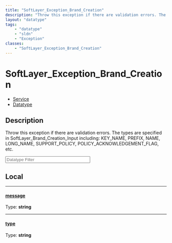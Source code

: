 ```yaml
---
title: "SoftLayer_Exception_Brand_Creation"
description: "Throw this exception if there are validation errors. The types are specified in SoftLayer_Brand_Creation_Input including... "
layout: "datatype"
tags:
    - "datatype"
    - "sldn"
    - "Exception"
classes:
    - "SoftLayer_Exception_Brand_Creation"
---
```


# SoftLayer_Exception_Brand_Creation
<div id='service-datatype'>
    <ul id='sldn-reference-tabs'>
    <li id='service'> <a href='/reference/services/SoftLayer_Exception_Brand_Creation' >Service</a></li>    <li id='datatype'> <a href='/reference/datatypes/SoftLayer_Exception_Brand_Creation' >Datatype</a></li>
    </ul>
</div>

## Description 
Throw this exception if there are validation errors. The types are specified in SoftLayer_Brand_Creation_Input including: KEY_NAME, PREFIX, NAME, LONG_NAME, SUPPORT_POLICY, POLICY_ACKNOWLEDGEMENT_FLAG, etc. 





<!-- Filer BEGIN -->
<div class="view-filters">
        <div class="clearfix">
            <div class="search-input-box">
                <input placeholder="Datatype Filter" onkeyup="titleSearch(inputId='prop-input', divId='properties', elementClass='prop-row')" 
                    type="text" id="prop-input" value="" size="30" maxlength="128" class="form-text">
            </div>
        </div>
</div>
<!-- Filer END -->

<div id="properties" class="content">
<div id="localProperties" class="prop-content" >

## Local
<div class="prop-row">

-----
[message]: #message
#### [message]
  
<span class="type-label">Type: </span>**string**


</div>
<div class="prop-row">

-----
[type]: #type
#### [type]
  
<span class="type-label">Type: </span>**string**


</div>
</div>
<!-- LOCAL PROPERTY END -->

</div>


